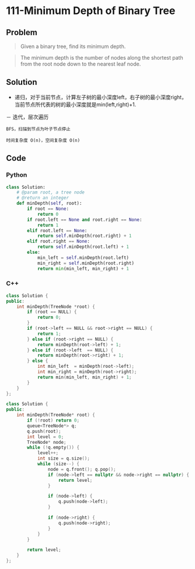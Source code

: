 # 111-Minimum Depth of Binary Tree

## Problem

> Given a binary tree, find its minimum depth.

> The minimum depth is the number of nodes along the shortest path from the root node down to the nearest leaf node.

## Solution

- 递归，对于当前节点，计算左子树的最小深度left，右子树的最小深度right，当前节点所代表的树的最小深度就是min(left,right)+1.

－ 迭代，层次遍历

    BFS，扫描到节点为叶子节点停止

    时间复杂度 O(n)，空间复杂度 O(n)

## Code

### Python

```python
class Solution:
    # @param root, a tree node
    # @return an integer
    def minDepth(self, root):
        if root == None:
            return 0
        if root.left == None and root.right == None:
            return 1
        elif root.left == None:
            return self.minDepth(root.right) + 1
        elif root.right == None:
            return self.minDepth(root.left) + 1
        else:
            min_left = self.minDepth(root.left)
            min_right = self.minDepth(root.right)
            return min(min_left, min_right) + 1
```

### C++

```cpp
class Solution {
public:
    int minDepth(TreeNode *root) {
        if (root == NULL) {
            return 0;
        }
        if (root->left == NULL && root->right == NULL) {
            return 1;
        } else if (root->right == NULL) {
            return minDepth(root->left) + 1;
        } else if (root->left  == NULL) {
            return minDepth(root->right) + 1;
        } else {
            int min_left  = minDepth(root->left);
            int min_right = minDepth(root->right);
            return min(min_left, min_right) + 1;
        }
    }
};
```

```cpp
class Solution {
public:
    int minDepth(TreeNode* root) {
        if (!root) return 0;
        queue<TreeNode*> q;
        q.push(root);
        int level = 0;
        TreeNode* node;
        while (!q.empty()) {
            level++;
            int size = q.size();
            while (size--) {
                node = q.front(); q.pop();
                if (node->left == nullptr && node->right == nullptr) {
                    return level;
                }

                if (node->left) {
                    q.push(node->left);
                }

                if (node->right) {
                    q.push(node->right);
                }
            }
        }

        return level;
    }
};
```

